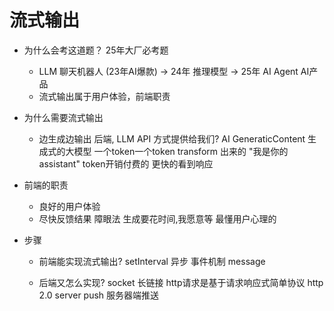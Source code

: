 # 流式输出

- 为什么会考这道题？
  25年大厂必考题
  - LLM 聊天机器人 (23年AI爆款) ->  24年 推理模型 -> 25年 AI Agent AI产品
  - 流式输出属于用户体验，前端职责

- 为什么需要流式输出
  - 边生成边输出
      后端, LLM API 方式提供给我们?
      AI GeneraticContent 生成式的大模型 一个token一个token transform 出来的
      "我是你的assistant" token开销付费的
      更快的看到响应

- 前端的职责
  - 良好的用户体验
  - 尽快反馈结果
  障眼法  生成要花时间,我愿意等
  最懂用户心理的 

- 步骤
  - 前端能实现流式输出?
      setInterval 异步 事件机制 message

  - 后端又怎么实现?
      socket 长链接
      http请求是基于请求响应式简单协议 
      http 2.0 server push 服务器端推送